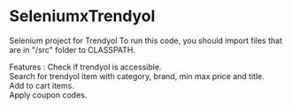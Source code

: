# SeleniumxTrendyol
Selenium project for Trendyol
To run this code, you should import files that are in "/src" folder to CLASSPATH.

Features : 
Check if trendyol is accessible.<br />
Search for trendyol item with category, brand, min max price and title.<br />
Add to cart items.<br />
Apply coupon codes.
